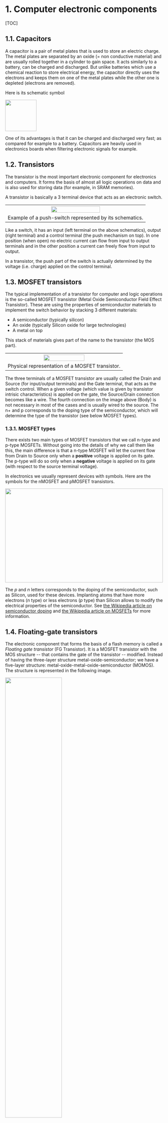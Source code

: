 # 1. Computer electronic components

[TOC]

## 1.1. Capacitors

A capacitor is a pair of metal plates that is used to store an electric charge. The metal plates are separated by an oxide (= non conductive material) and are usually rolled together in a cylinder to gain space. It acts similarly to a battery, can be charged and discharged. But unlike batteries which use a chemical reaction to store electrical energy, the capacitor directly uses the electrons and keeps them on one of the metal plates while the other one is depleted (electrons are removed).

Here is its schematic symbol

<img src="images/Capacitor.png" class="w3-center" width="100px" />

One of its advantages is that it can be charged and discharged very fast; as compared for example to a battery. Capacitors are heavily used in electronics boards when filtering electronic signals for example. 

## 1.2. Transistors

The transistor is the most important electronic component for electronics and computers. It forms the basis of almost all logic operations on data and is also used for storing data (for example, in SRAM memories).

A transistor is basically a 3 terminal device that acts as an electronic switch.

<table width="100%" class="w3-center">
	<tr><th>
		<img src="images/PushSwitch.svg" class="w3-center" width="60%" />
	</th></tr>
	<tr><td class="w3-text-gray">Example of a push-switch represented by its schematics.</td></tr>
</table>

Like a switch, it has an input (left terminal on the above schematics), output (right terminal) and a control terminal (the push mechanism on top). In one position (when open) no electric current can flow from input to output terminals and in the other position a current can freely flow from input to output. 

In a transistor, the push part of the switch is actually determined by the voltage (i.e. charge) applied on the control terminal.

## 1.3. MOSFET transistors

The typical implementation of a transistor for computer and logic operations is the so-called MOSFET transistor (Metal Oxide Semiconductor Field Effect Transistor). These are using the properties of semiconductor materials to implement the switch behavior by stacking 3 different materials:

* A semiconductor (typically silicon)
* An oxide (typically Silicon oxide for large technologies)
* A metal on top

This stack of materials gives part of the name to the transistor (the MOS part). 

<table width="100%" class="w3-center">
	<tr><th>
		<img src="images/MOSFET.png" class="w3-center" width="60%" />
	</th></tr>
	<tr><td class="w3-text-gray">Physical representation of a MOSFET transistor.</td></tr>
</table>

The three terminals of a MOSFET transistor are usually called the Drain and Source (for input/output terminals) and the Gate terminal, that acts as the switch control. When a given voltage (which value is given by transistor intrisic characteristics) is applied on the gate, the Source/Drain connection becomes like a wire. The fourth connection on the image above (Body) is not necessary in most of the cases and is usually wired to the source. The n+ and p corresponds to the doping type of the semiconductor, which will determine the type of the transistor (see below MOSFET types). 

### 1.3.1. MOSFET types

There exists two main types of MOSFET transistors that we call n-type and p-type MOSFETs. Without going into the details of why we call them like this, the main difference is that a n-type MOSFET will let the current flow from Drain to Source only when a **positive** voltage is applied on its gate. The p-type will do so only when a **negative** voltage is applied on its gate (with respect to the source terminal voltage). 

In electronics we usually represent devices with symbols. Here are the symbols for the nMOSFET and pMOSFET transistors.

<img src="images/MOSFET.svg" height="300px" class="w3-center" width="100%" />

The _p_ and _n_ letters corresponds to the doping of the semiconductor, such as Silicon, used for these devices. Implanting atoms that have more electrons (_n_ type) or less electrons (_p_ type) than Silicon allows to modify the electrical properties of the semiconductor. See [the Wikipedia article on semiconductor doping](https://en.wikipedia.org/wiki/Doping_(semiconductor)) and [the Wikipedia article on MOSFETs](https://en.wikipedia.org/wiki/MOSFET) for more information. 

## 1.4. Floating-gate transistors

The electronic component that forms the basis of a flash memory is called a *Floating gate transistor* (FG Transistor). It is a MOSFET transistor with the MOS structure -- that contains the gate of the transistor -- modified. Instead of having the three-layer structure metal-oxide-semiconductor; we have a five-layer structure: metal-oxide-metal-oxide-semiconductor (MOMOS). The structure is represented in the following image.

<img src="images/FGTransistor.png" class="w3-center" width="60%" />

The middle part is composed of a metallic gate, that is stacked over an insulator (usually, an oxide such as silicon oxide) on top of a second metallic part -- called the floating-gate -- on top of another insulator layer of a slightly different thickness which in turn is placed over the semiconductor substrate that form the backbone of the transistor.


### 1.4.1. Principle of operation

The FG transistor works a bit like a capacitor: its floating gate part can be electrically charged or discharged. Basically, when the floating gate of the transistor is charged, the transistor is passing -- it lets the current flow from its source to drain terminals. When the floating gate is not charged, it is blocking. This way, we can encode bit 1 (FG charged) or 0 (FG discharged). 

But, if the principle is similar to the capacitor, why do capacitors inside DRAMs loose their charge after a while and need a refresh mechanism whereas FG transistors do not?

The answer lies in the physical principle that is at play in a floating-gate transistor.

### 1.4.2. Physical principle

The FG transistor is different from a capacitor: the electrons that are stored in the floating gate are forced into this area using a different physical principle than when charging a capacitor. 

When charging a capacitor, you typically apply a voltage between its terminals in order to move electrons from one plate to the other. Electrons are flowing through metallic plates and metallic wires -- conductive materials. 

To charge the floating-gate of a FG transistor, you apply a large voltage on its *gate* terminal while also applying a voltage on its source terminal. While a large voltage on the gate of the transistor opens its channel so that electrons can flow from source to drain, it also produces an electric field inside the MOMOS structure so that electrons are attracted to the gate terminal. Because of the oxide layers -- that are electrically insulating materials -- electrons cannot flow from source to gate. But if the voltage is large enough, and the oxide layer is thin enough, a physical phenomenon can occur that allows electrons to *jump* from the semiconductor to the metal of the floating-gate -- passing through the oxide layer. This phenomenon is called **quantum tunnelling**. 

When some electrons were able to jump from the semiconductor into the floating-gate, and we remove the voltages, they have no more the possibility to jump back to the semiconductor, because no more "large" voltage is applied. They stay here forever. That is what makes the Flash memories persistent. 

## 1.5. Logic circuits

Using only transistors, we can already implement data processing using logic operations. Let's look at several examples of implementation of logic operations using transistors. 

Electronics uses mainly the charge storage for processing data. As you probably know, data is stored and processed in binary numbers in computers and electronic circuits. Then a given charge (for example, 5 volts) will indicate a high signal (corresponding to bit 1) and a zero charge will indicate a low-signal (bit 0). So, in logic electronic circuits we usually have a high-signal voltage source, often called Vdd (usually corresponding to 5V) and a low-signal voltage source, often called Vss (usually corresponding to 0V).

It is important to note that we usually try to reduce the energy loss in an electronic circuit (for example, to save battery life of a laptop computer). This means, we need to reduce the power dissipations which highly depend on the current that flows in the circuit. In logic parts of an electronic chip, the voltages (Vdd and Vss) are used to represent binary signals and only the voltage values will play a role in the logic (not the currents).

The logic circuits that are implemented using n-type and p-type MOS transistors are called Complementary Metal Oxide Semiconductor logic circuits (CMOS logic), see [MOSTFET Transistors](#13-mosfet-transistors).

### 1.5.1. AND Gate

The AND Gate is a logic gate, an electronic component that can perform logic operations on the voltage it is applied on its input pins. It allows to apply the AND logic operation on its two input pins.

Here is the electronic schematics of the AND gate:

<table class="w3-center" width="100%">
	<tr><th>
		<img src="images/Gate-AND.svg" class="w3-center" width="60%" />
	</th></tr>
</table>

We can see that pretty simply, the only possibility to have a high voltage at the output (Out) is to have both A and B signals high. If one of them is low, the Vdd signal will not be able to come to the Out, but one of the Vss will pass through the PMOS transistors of the bottom. This represents the AND logic.

### 1.5.2. OR Gate

The OR Gate is a logic gate, an electronic component that can perform logic operations on the voltage it is applied on its input pins. It allows to apply the OR logic operation on its two input pins.

Here is the electronic schematic of the OR gate:

<table class="w3-center" width="100%">
	<tr><th>
		<img src="images/Gate-OR.svg" class="w3-center" width="90%" />
	</th></tr>
</table>

We remark that the last piece on the right is an inverter (NOT gate). Inputting a high-signal on either A or B or both of them will activate the bottom nMOS transistors which will drain the low-signal from Vss to the inverter gate, while one of the pMOS transistors will be in a blocking state because of the one high-signal on either A or B. The inverter will invert the signal to the high-signal (Vdd). The only way to have a low-signal at the end of this circuit is to input low-signal on both A and B. This is thus the definition of the OR operator. 

On this gate, the two nMOS transistors of the left part are in parallel (that is, each one is connected so that the signal at the output of the pair of transistor is Vss only if one of them is passing). The pMOS transistors are connected in series; such that the output depends on the state of both transistors. 

### 1.5.3. NOT Gate

An inverter is a simple electronic component, part of the _logic gate_ family of components, that inverts a signal. If we have a high-signal on one side of this component (bit 1, or 5V) we'll have a low-signal on the output (bit 0, 0V). 

Connecting two MOSFET transistors of the different types in a row between Vdd and Vss (as shown below), and connecting the two gates of the transistors together as the input of the component, we'll have the output that inverts the signal. Inputting a positive voltage (Vdd), the pMOS transistor will be blocking, preventing current to flow from the upper Vdd to the output, but the nMOS transistor will be passing, making the output signal at the level of Vss. Conversely, inputting a 0 voltage (Vss), the pMOS will be passing (because the voltage on the gate will be negative with respect to the source, which is at Vdd) making the output signal to Vdd and the nMOS will be blocking. 

<table class="w3-center" width="100%">
	<tr><th>
		<img src="images/Gate-NOT.svg" class="w3-center" width="60%" />
	</th></tr>
</table>

## 1.6. More advanced logic circuits

### 1.6.1. DRAM Cell (for RAM storage)

The DRAM is the main memory used as a working memory in computers. The fundamental building block of a DRAM is composed of a transistor -- that allows addressing the bit for reading / writting -- and a capacitor -- that stores the information. Its electrical schematic is shown below.

<table class="w3-center" width="100%">
	<tr><th>
		<img src="images/DRAM.svg" class="w3-center" width="60%" />
	</th></tr>
</table>

This consists of what is called a memory cell. Storing a bit -- 1 or 0 -- means charging or discharging the capacitor in this memory cell. To read the content of a cell, the transistor is opened and the capacitor current charge is read. These memory cells are usually arranged in a rectangle that can go to thousands of cells in width and height.

Due to inherant characteristics of capacitors, these devices are prone to electrical leakage and easily discharge over time. This has to be compensated by constantly re-writing the data stored in a DRAM. This is usually done every tenth of miliseconds (see the <a href="https://www.jedec.org">JEDEC standard</a>). 

When starting a program on a computer, the operating system loads the entier program instructions from the hard drive into the DRAM memory. It is then executed from this memory and into the processor, transiting by the processor's cache memory. 

### 1.6.2. SRAM Cell (for processor cache storage)

The Static Random Access Memory (SRAM) is the main memory used as cache memory in processors. Its fundamental building block is composed of 6 transistors, that are connected to form 2 logic inverters (using 4 transistors) and 2 control transistors allowing to access the data for reading and writing. Below is the electrical schematic representing an SRAM cell.

<table class="w3-center" width="100%">
	<tr><th>
		<img src="images/SRAM.svg" class="w3-center" width="90%" />
	</th></tr>
</table>

Its working principle is easier to understand if we separate the different components. First, the M5 and M6 transistors are used to read/write the SRAM cell value (see below schematics). When a sufficient voltage is present on the WL line (called the "Word Line"), it opens the M5 and M6 transistors such that the signal on BL-bar line is the Q-bar signal and the signal on the BL line is the Q signal.

<table class="w3-center" width="100%">
	<tr><th>
		<img src="images/SRAM-Read-Write-Transistors.svg" class="w3-center" width="90%" />
	</th></tr>
</table>

Q is the signal that corresponds to the SRAM cell state (0 or 1), and Q-bar is the opposite (1 or 0). If the value stored (Q) is 1, the BL line will be used to read the SRAM cell value (1), and BL-bar line will be used to check that we are correctly reading the value (should be 0 on this line). Conversely, if the value Q is 0, it'll be read on the BL line and should be 1 on the BL-bar line.

Now, on the internal structure of the SRAM are 4 transistors that are arranged to form two inverters in a loop: the output of the first one is fed into the input of the second and vice-versa. Here is the schematics of the internal cell part (left) that is decomposed into the two inverters (right):

<table class="w3-center" width="100%">
	<tr><th>
		<img src="images/SRAM-Inverters.svg" class="w3-center" width="90%" />
	</th></tr>
</table>

The inverter is presented in the section about the [Not Gate](#173-not-gate).

To write a bit into the memory cell, the couple of inverters are forced into a state, either with <M1, M2> inverter output to high or low, by applying a slightly higher voltage that would normally be used for these components. Once the state has been written, it can be read by opening the transistors M5 and M6 and reading the lines BL and BL bar. 

As opposed to the DRAM memory, SRAM do not need any refresh mechanism as long as the power is maintained in the circuit. When the inverters are in a given state, it will stay as long as the power is maintained: when the output of the first inverter is high, the input of the second inverter is high, which generates a low-signal at its output. This low-signal is directed again to the input of the first inverter. 

This memory is more expansive and faster, so it is usually not used as the main memory of computers but rather as the processor cache memory.

